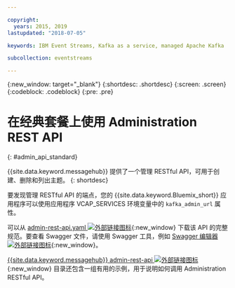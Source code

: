 ```yaml
---

copyright:
  years: 2015, 2019
lastupdated: "2018-07-05"

keywords: IBM Event Streams, Kafka as a service, managed Apache Kafka

subcollection: eventstreams

---
```


{:new_window: target="_blank"}
{:shortdesc: .shortdesc}
{:screen: .screen}
{:codeblock: .codeblock}
{:pre: .pre}

# 在经典套餐上使用 Administration REST API
{: #admin_api_standard}

{{site.data.keyword.messagehub}} 提供了一个管理 RESTful API，可用于创建、删除和列出主题。
{: shortdesc}

要发现管理 RESTful API 的端点，您的 {{site.data.keyword.Bluemix_short}} 应用程序可以使用应用程序 VCAP_SERVICES 环境变量中的
`kafka_admin_url` 属性。

可以从 [admin-rest-api.yaml ![外部链接图标](../../icons/launch-glyph.svg "外部链接图标")](https://github.com/ibm-messaging/event-streams-docs/blob/master/admin-rest-api-classic-plan-only/admin-rest-api.yaml){:new_window} 下载该 API 的完整规范。要查看 Swagger 文件，请使用 Swagger 工具，例如 [Swagger 编辑器 ![外部链接图标](../../icons/launch-glyph.svg " 外部链接图标")](http://editor.swagger.io/#/){:new_window}。

[{{site.data.keyword.messagehub}} admin-rest-api ![外部链接图标](../../icons/launch-glyph.svg "外部链接图标")](https://github.com/ibm-messaging/event-streams-docs/tree/master/admin-rest-api-classic-plan-only){:new_window} 目录还包含一组有用的示例，用于说明如何调用 Administration RESTful API。


